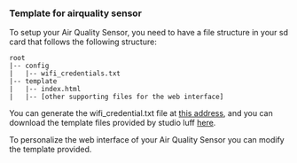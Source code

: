 ### Template for airquality sensor

To setup your Air Quality Sensor, you need to have a file structure in your sd card that follows the following structure:

```
root
|-- config
|   |-- wifi_credentials.txt
|-- template
|   |-- index.html
|   |-- [other supporting files for the web interface]
```

You can generate the wifi_credential.txt file at [this address](https://www.studioluff.com/setup/), and you can download the template files provided by studio luff [here](https://github.com/studioluff/airqualitysensor_template/raw/main/template.zip).


To personalize the web interface of your Air Quality Sensor you can modify the template provided. 

